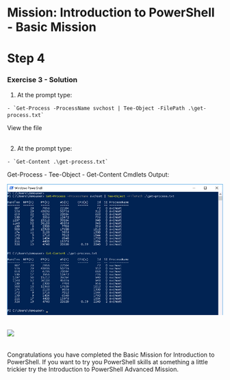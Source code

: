 # Mission: Introduction to PowerShell - Basic Mission

# Step 4

### Exercise 3 - Solution

  1. At the prompt type:

    - `Get-Process -ProcessName svchost | Tee-Object -FilePath .\get-process.txt`

  View the file</br></br>

  2. At the prompt type:

    - `Get-Content .\get-process.txt`

  Get-Process - Tee-Object - Get-Content Cmdlets Output:

  ![](assets/images/image-06.jpg)<br/><br/>

  ![](/posts/files/dne-dcip-introduction-to-powershell-mission-01-v01/assets/images/image-06.jpg)<br/><br/>

Congratulations you have completed the Basic Mission for Introduction to PowerShell. If you want to try you PowerShell skills at something a little trickier try the Introduction to PowerShell Advanced Mission.
